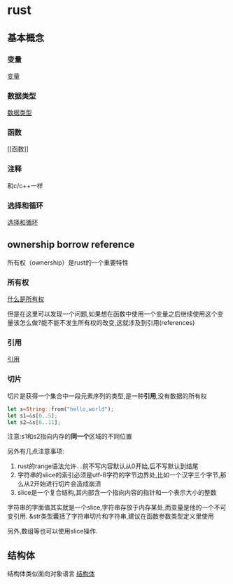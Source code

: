 # rust

## 基本概念

### 变量

[变量](变量.md)

### 数据类型

[数据类型](数据类型.md)

### 函数

[[函数]]

### 注释

和c/c++一样

### 选择和循环

[选择和循环](选择和循环.md)

## ownership borrow reference

所有权（ownership）是rust的一个重要特性

### 所有权

[什么是所有权](什么是所有权.md)

但是在这里可以发现一个问题,如果想在函数中使用一个变量之后继续使用这个变量该怎么做?能不能不发生所有权的改变,这就涉及到引用(references)

### 引用

[引用](引用.md)

### 切片

切片是获得一个集合中一段元素序列的类型,是一种**引用**,没有数据的所有权

```rust
let s=String::from("hello,world");
let s1=&s[0..5];
let s2=&s[6..11];
```

注意:s1和s2指向内存的**同一个**区域的不同位置

另外有几点注意事项:

1. rust的range语法允许`..`前不写内容默认从0开始,后不写默认到结尾
2. 字符串的slice的索引必须是utf-8字符的字节边界处,比如一个汉字三个字节,那么从2开始进行切片会造成崩溃
3. slice是一个复合结构,其内部含一个指向内容的指针和一个表示大小的整数

字符串的字面值其实就是一个slice,字符串存放于内存某处,而变量是他的一个不可变引用.
&str类型囊括了字符串切片和字符串,建议在函数参数类型定义里使用

另外,数组等也可以使用slice操作.

## 结构体

结构体类似面向对象语言
[结构体](结构体.md)